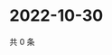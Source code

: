 # 2022-10-30

共 0 条

<!-- BEGIN WEIBO -->
<!-- 最后更新时间 Sun Oct 30 2022 00:02:01 GMT+0800 (China Standard Time) -->

<!-- END WEIBO -->

